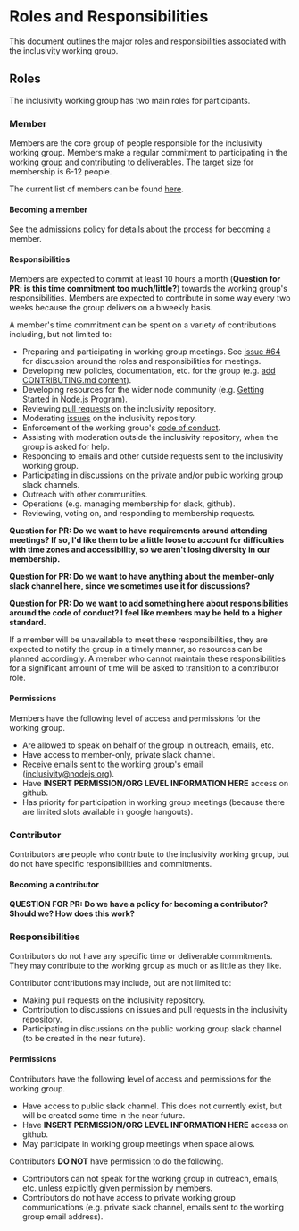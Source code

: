 # Roles and Responsibilities
This document outlines the major roles and responsibilities associated with the inclusivity working group.

## Roles
The inclusivity working group has two main roles for participants.

### Member
Members are the core group of people responsible for the inclusivity working group. Members make a regular commitment to participating in the working group and contributing to deliverables. The target size for membership is 6-12 people.

The current list of members can be found [here](https://github.com/nodejs/inclusivity#initial-membership).

#### Becoming a member
See the [admissions policy](https://github.com/nodejs/inclusivity/blob/master/docs/POLICY_ADMISSIONS.md) for details about the process for becoming a member.

#### Responsibilities
Members are expected to commit at least 10 hours a month (**Question for PR: is this time commitment too much/little?**) towards the working group's responsibilities. Members are expected to contribute in some way every two weeks because the group delivers on a biweekly basis.

A member's time commitment can be spent on a variety of contributions including, but not limited to: 

- Preparing and participating in working group meetings. See [issue #64](https://github.com/nodejs/inclusivity/issues/64) for discussion around the roles and responsibilities for meetings.
- Developing new policies, documentation, etc. for the group (e.g. [add CONTRIBUTING.md content](https://github.com/nodejs/inclusivity/pull/88)).
- Developing resources for the wider node community (e.g. [Getting Started in Node.js Program](https://github.com/nodejs/inclusivity/issues/96)).
- Reviewing [pull requests](https://github.com/nodejs/inclusivity/pulls) on the inclusivity repository.
- Moderating [issues](https://github.com/nodejs/inclusivity/issues) on the inclusivity repository.
- Enforcement of the working group's [code of conduct](https://github.com/nodejs/inclusivity/blob/master/CODE_OF_CONDUCT.md).
- Assisting with moderation outside the inclusivity repository, when the group is asked for help.
- Responding to emails and other outside requests sent to the inclusivity working group.
- Participating in discussions on the private and/or public working group slack channels.
- Outreach with other communities.
- Operations (e.g. managing membership for slack, github).
- Reviewing, voting on, and responding to membership requests.

**Question for PR: Do we want to have requirements around attending meetings? If so, I'd like them to be a little loose to account for difficulties with time zones and accessibility, so we aren't losing diversity in our membership.**

**Question for PR: Do we want to have anything about the member-only slack channel here, since we sometimes use it for discussions?**

**Question for PR: Do we want to add something here about responsibilities around the code of conduct? I feel like members may be held to a higher standard.**

If a member will be unavailable to meet these responsibilities, they are expected to notify the group in a timely manner, so resources can be planned accordingly. A member who cannot maintain these responsibilities for a significant amount of time will be asked to transition to a contributor role.

#### Permissions

Members have the following level of access and permissions for the working group.

- Are allowed to speak on behalf of the group in outreach, emails, etc.
- Have access to member-only, private slack channel.
- Receive emails sent to the working group's email ([inclusivity@nodejs.org](mailto:inclusivity@nodejs.org)).
- Have **INSERT PERMISSION/ORG LEVEL INFORMATION HERE** access on github.
- Has priority for participation in working group meetings (because there are limited slots available in google hangouts).

### Contributor
Contributors are people who contribute to the inclusivity working group, but do not have specific responsibilities and commitments.

#### Becoming a contributor
**QUESTION FOR PR: Do we have a policy for becoming a contributor? Should we? How does this work?**

### Responsibilities

Contributors do not have any specific time or deliverable commitments. They may contribute to the working group as much or as little as they like.

Contributor contributions may include, but are not limited to:

- Making pull requests on the inclusivity repository.
- Contribution to discussions on issues and pull requests in the inclusivity repository.
- Participating in discussions on the public working group slack channel (to be created in the near future).

#### Permissions

Contributors have the following level of access and permissions for the working group.

- Have access to public slack channel. This does not currently exist, but will be created some time in the near future.
- Have **INSERT PERMISSION/ORG LEVEL INFORMATION HERE** access on github.
- May participate in working group meetings when space allows.

Contributors **DO NOT** have permission to do the following.

- Contributors can not speak for the working group in outreach, emails, etc. unless explicitly given permission by members.
- Contributors do not have access to private working group communications (e.g. private slack channel, emails sent to the working group email address).
